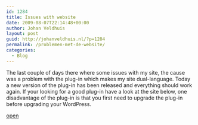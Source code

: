```yaml
---
id: 1284
title: Issues with website
date: 2009-08-07T22:14:48+00:00
author: Johan Veldhuis
layout: post
guid: http://johanveldhuis.nl/?p=1284
permalink: /problemen-met-de-website/
categories:
  - Blog
---
```

The last couple of days there where some issues with my site, the cause was a problem with the plug-in which makes my site dual-language. Today a new version of the plug-in has been released and everything should work again. If your looking for a good plug-in have a look at the site below, one disadvantage of the plug-in is that you first need to upgrade the plug-in before upgrading your WordPress.

<a href="http://www.qianqin.de/qtranslate/download/" target="_blank">open</a>